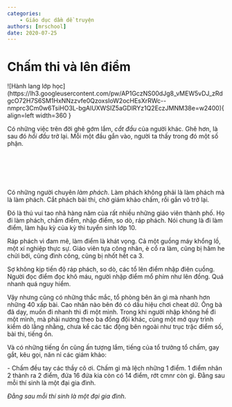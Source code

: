 ```yaml
---
categories:
    - Giáo dục dầm dề truyện
authors: [mrschool]
date: 2020-07-25
---
```


# Chấm thi và lên điểm

<div class="result" markdown>
![Hành lang lớp học](https://lh3.googleusercontent.com/pw/AP1GczNS00dJg8_vMEW5vDJ_zRdgcO72H7S6SM1HxNNzzvfe0QzoxsIoW2ocHEsXrRWc--nmprc3Cm0w6TsiHO3L-bgAlUXWSIZ5aGDlRYz1Q2EczJMNM38e=w2400){ align=left width=360 }

Có những việc trên đời ghê gớm lắm, *cắt đầu* của người khác. Ghê hơn, là sau đó *hồi đầu* trở lại. Mỗi một đầu gắn vào, người ta thấy trong đó một số phận.
</div>

<br>
<br>
<!-- more -->
<br>
<br>

Có những người chuyên *làm phách*. Làm phách không phải là làm phách mà là làm phách. Cắt phách bài thi, chờ giám khảo chấm, rồi gắn vô trở lại.

Đó là thú vui tao nhã hàng năm của rất nhiều những giáo viên thành phố. Họ đi làm phách, chấm điểm, nhập điểm, so dò, ráp phách. Nói chung là đi làm điểm, làm hậu kỳ của kỳ thi tuyển sinh lớp 10.

Ráp phách vì đam mê, làm điểm là khát vọng. Cả một guồng máy khổng lồ, một xí nghiệp thực sự. Giáo viên tựa công nhân, è cổ ra làm, cũng bị hăm he chửi bới, cũng đình công, cũng bị nhốt hết ca 3.

Sợ không kịp tiến độ ráp phách, so dò, các tổ lên điểm nhập điên cuồng. Người đọc điểm đọc khô máu, người nhập điểm mổ phím như lên đồng. Quá nhanh quá nguy hiểm.

Vậy nhưng cũng có những thắc mắc, tổ phòng bên ăn gì mà nhanh hơn những 40 xấp bài. Cao nhân nào bên đó có dấu hiệu chơi cheat dữ. Ông bà đã dạy, muốn đi nhanh thì đi một mình. Trong khi người nhập không hề đi một mình, mà phải nương theo ba đồng đội khác, cùng một mớ quy trình kiểm dò lằng nhằng, chưa kể các tác động bên ngoài như trục trặc điểm số, bài thi, tiếng ồn.

Và có những tiếng ồn cũng ấn tượng lắm, tiếng của tổ trưởng tổ chấm, gay gắt, kêu gọi, năn nỉ các giám khảo:

\- Chấm đều tay các thầy cô ơi. Chấm gì mà lệch những 1 điểm. 1 điểm nhân 2 thành ra 2 điểm, đứa 16 đứa kia còn có 14 điểm, rớt cmnr còn gì. Đằng sau mỗi thí sinh là một đại gia đình.

*Đằng sau mỗi thí sinh là một đại gia đình*.